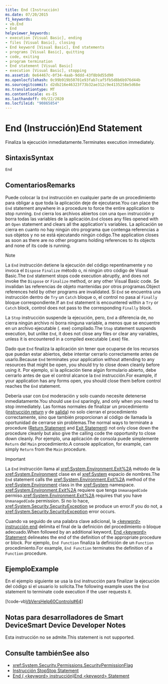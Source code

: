 ```yaml
---
title: End (Instrucción)
ms.date: 07/20/2015
f1_keywords:
- vb.End
- End
helpviewer_keywords:
- execution [Visual Basic], ending
- files [Visual Basic], closing
- End keyword [Visual Basic], End statements
- programs [Visual Basic], quitting
- code, exiting
- program termination
- End statement [Visual Basic]
- execution [Visual Basic], stopping
ms.assetid: 0e64467c-0f34-4aab-9ddd-43f8b9d55d90
ms.openlocfilehash: 0c99b919b50701e93fab7caf5fb5d8b6b976d44b
ms.sourcegitcommit: d2db216e46323f73b32ae312c9e4135258e5d68e
ms.translationtype: MT
ms.contentlocale: es-ES
ms.lasthandoff: 09/22/2020
ms.locfileid: "90865854"
---
```

# <a name="end-statement"></a><span data-ttu-id="de53b-102">End (Instrucción)</span><span class="sxs-lookup"><span data-stu-id="de53b-102">End Statement</span></span>

<span data-ttu-id="de53b-103">Finaliza la ejecución inmediatamente.</span><span class="sxs-lookup"><span data-stu-id="de53b-103">Terminates execution immediately.</span></span>  
  
## <a name="syntax"></a><span data-ttu-id="de53b-104">Sintaxis</span><span class="sxs-lookup"><span data-stu-id="de53b-104">Syntax</span></span>  
  
```vb  
End  
```  
  
## <a name="remarks"></a><span data-ttu-id="de53b-105">Comentarios</span><span class="sxs-lookup"><span data-stu-id="de53b-105">Remarks</span></span>  

 <span data-ttu-id="de53b-106">Puede colocar la `End` instrucción en cualquier parte de un procedimiento para obligar a que toda la aplicación deje de ejecutarse.</span><span class="sxs-lookup"><span data-stu-id="de53b-106">You can place the `End` statement anywhere in a procedure to force the entire application to stop running.</span></span> <span data-ttu-id="de53b-107">`End` cierra los archivos abiertos con una `Open` instrucción y borra todas las variables de la aplicación.</span><span class="sxs-lookup"><span data-stu-id="de53b-107">`End` closes any files opened with an `Open` statement and clears all the application's variables.</span></span> <span data-ttu-id="de53b-108">La aplicación se cierra en cuanto no hay ningún otro programa que contenga referencias a sus objetos y no se está ejecutando ningún código.</span><span class="sxs-lookup"><span data-stu-id="de53b-108">The application closes as soon as there are no other programs holding references to its objects and none of its code is running.</span></span>  
  
> [!NOTE]
> <span data-ttu-id="de53b-109">La `End` instrucción detiene la ejecución del código repentinamente y no invoca el `Dispose` `Finalize` método o, ni ningún otro código de Visual Basic.</span><span class="sxs-lookup"><span data-stu-id="de53b-109">The `End` statement stops code execution abruptly, and does not invoke the `Dispose` or `Finalize` method, or any other Visual Basic code.</span></span> <span data-ttu-id="de53b-110">Se invalidan las referencias de objeto mantenidas por otros programas.</span><span class="sxs-lookup"><span data-stu-id="de53b-110">Object references held by other programs are invalidated.</span></span> <span data-ttu-id="de53b-111">Si `End` se encuentra una instrucción dentro de `Try` un `Catch` bloque o, el control no pasa al `Finally` bloque correspondiente.</span><span class="sxs-lookup"><span data-stu-id="de53b-111">If an `End` statement is encountered within a `Try` or `Catch` block, control does not pass to the corresponding `Finally` block.</span></span>  
  
 <span data-ttu-id="de53b-112">La `Stop` instrucción suspende la ejecución, pero, `End` a diferencia de, no cierra ningún archivo ni borra ninguna variable, a menos que se encuentre en un archivo ejecutable (. exe) compilado.</span><span class="sxs-lookup"><span data-stu-id="de53b-112">The `Stop` statement suspends execution, but unlike `End`, it does not close any files or clear any variables, unless it is encountered in a compiled executable (.exe) file.</span></span>  
  
 <span data-ttu-id="de53b-113">Dado que `End` finaliza la aplicación sin tener que ocuparse de los recursos que puedan estar abiertos, debe intentar cerrarlo correctamente antes de usarlo.</span><span class="sxs-lookup"><span data-stu-id="de53b-113">Because `End` terminates your application without attending to any resources that might be open, you should try to close down cleanly before using it.</span></span> <span data-ttu-id="de53b-114">Por ejemplo, si la aplicación tiene algún formulario abierto, debe cerrarlo antes de que el control alcance la `End` instrucción.</span><span class="sxs-lookup"><span data-stu-id="de53b-114">For example, if your application has any forms open, you should close them before control reaches the `End` statement.</span></span>  
  
 <span data-ttu-id="de53b-115">Debería usar con `End` moderación y solo cuando necesite detenerse inmediatamente.</span><span class="sxs-lookup"><span data-stu-id="de53b-115">You should use `End` sparingly, and only when you need to stop immediately.</span></span> <span data-ttu-id="de53b-116">Las formas normales de finalizar un procedimiento ([instrucción return](return-statement.md) y de [salida](exit-statement.md)) no solo cierran el procedimiento correctamente, sino que también proporcionan al código de llamada la oportunidad de cerrarse sin problemas.</span><span class="sxs-lookup"><span data-stu-id="de53b-116">The normal ways to terminate a procedure ([Return Statement](return-statement.md) and [Exit Statement](exit-statement.md)) not only close down the procedure cleanly but also give the calling code the opportunity to close down cleanly.</span></span> <span data-ttu-id="de53b-117">Por ejemplo, una aplicación de consola puede simplemente `Return` del `Main` procedimiento.</span><span class="sxs-lookup"><span data-stu-id="de53b-117">A console application, for example, can simply `Return` from the `Main` procedure.</span></span>  
  
> [!IMPORTANT]
> <span data-ttu-id="de53b-118">La `End` instrucción llama al <xref:System.Environment.Exit%2A> método de la <xref:System.Environment> clase en el <xref:System> espacio de nombres.</span><span class="sxs-lookup"><span data-stu-id="de53b-118">The `End` statement calls the <xref:System.Environment.Exit%2A> method of the <xref:System.Environment> class in the <xref:System> namespace.</span></span> <span data-ttu-id="de53b-119"><xref:System.Environment.Exit%2A> requiere que tenga `UnmanagedCode` permiso.</span><span class="sxs-lookup"><span data-stu-id="de53b-119"><xref:System.Environment.Exit%2A> requires that you have `UnmanagedCode` permission.</span></span> <span data-ttu-id="de53b-120">Si no lo hace, <xref:System.Security.SecurityException> se produce un error.</span><span class="sxs-lookup"><span data-stu-id="de53b-120">If you do not, a <xref:System.Security.SecurityException> error occurs.</span></span>  
  
 <span data-ttu-id="de53b-121">Cuando va seguido de una palabra clave adicional, la [ \<keyword> instrucción end](end-keyword-statement.md) delimita el final de la definición del procedimiento o bloque adecuado.</span><span class="sxs-lookup"><span data-stu-id="de53b-121">When followed by an additional keyword, [End \<keyword> Statement](end-keyword-statement.md) delineates the end of the definition of the appropriate procedure or block.</span></span> <span data-ttu-id="de53b-122">Por ejemplo, `End Function` finaliza la definición de un `Function` procedimiento.</span><span class="sxs-lookup"><span data-stu-id="de53b-122">For example, `End Function` terminates the definition of a `Function` procedure.</span></span>  
  
## <a name="example"></a><span data-ttu-id="de53b-123">Ejemplo</span><span class="sxs-lookup"><span data-stu-id="de53b-123">Example</span></span>  

 <span data-ttu-id="de53b-124">En el ejemplo siguiente se usa la `End` instrucción para finalizar la ejecución del código si el usuario lo solicita.</span><span class="sxs-lookup"><span data-stu-id="de53b-124">The following example uses the `End` statement to terminate code execution if the user requests it.</span></span>  
  
 [!code-vb[VbVersHelp60Controls#64](~/samples/snippets/visualbasic/VS_Snippets_VBCSharp/VbVersHelp60Controls/VB/Form1.vb#64)]  
  
## <a name="smart-device-developer-notes"></a><span data-ttu-id="de53b-125">Notas para desarrolladores de Smart Device</span><span class="sxs-lookup"><span data-stu-id="de53b-125">Smart Device Developer Notes</span></span>  

 <span data-ttu-id="de53b-126">Esta instrucción no se admite.</span><span class="sxs-lookup"><span data-stu-id="de53b-126">This statement is not supported.</span></span>  
  
## <a name="see-also"></a><span data-ttu-id="de53b-127">Consulte también</span><span class="sxs-lookup"><span data-stu-id="de53b-127">See also</span></span>

- <xref:System.Security.Permissions.SecurityPermissionFlag>
- [<span data-ttu-id="de53b-128">Instrucción Stop</span><span class="sxs-lookup"><span data-stu-id="de53b-128">Stop Statement</span></span>](stop-statement.md)
- [<span data-ttu-id="de53b-129">End ( \<keyword> instrucción)</span><span class="sxs-lookup"><span data-stu-id="de53b-129">End \<keyword> Statement</span></span>](end-keyword-statement.md)
